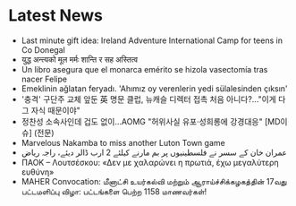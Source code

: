 # Latest News
-  Last minute gift idea: Ireland Adventure International Camp for teens in Co Donegal
-  युद्ध अन्त्यको मूल मर्मः शान्ति र सह अस्तित्व
-  Un libro asegura que el monarca emérito se hizola vasectomía tras nacer Felipe
-  Emeklinin ağlatan feryadı. 'Ahımız oy verenlerin yedi sülalesinden çıksın'
-  '충격' 구단주 교체 앞둔 英 명문 클럽, 뉴캐슬 디렉터 접촉 처음 아니다?..."이게 다 그 자식 때문이야"
-  정찬성 소속사인데 겁도 없이…AOMG "허위사실 유포·성희롱에 강경대응" [MD이슈] (전문)
-  Marvelous Nakamba to miss another Luton Town game
-  عمران خان کے سسر نے فلسطینیوں پر بم مارنے کیلئے 2 ارب ڈالر دیئے، راجہ ریاض
-  ΠΑΟΚ – Λουτσέσκου: «Δεν με χαλαρώνει η πρωτιά, έχω μεγαλύτερη ευθύνη»
-  MAHER Convocation: மீனாட்சி உயர்கல்வி மற்றும் ஆராய்ச்சிக்கழகத்தின் 17வது பட்டமளிப்பு விழா: பட்டங்களை பெற்ற 1158 மாணவர்கள்!
